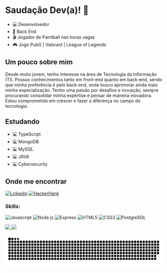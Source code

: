 # Saudação Dev(a)! :dart:


- :computer: Desenvolvedor 
- :open_book: Back End
- :clapper: Jogador de Paintball nas horas vagas
- :video_game: Jogo PubG | Valorant | League of Legends

## Um pouco sobre mim
Desde muito jovem, tenho interesse na área de Tecnologia da Informação (TI). Possuo conhecimentos tanto em front-end quanto em back-end, sendo que minha preferência é pelo back-end, onde busco aprimorar ainda mais minha especialização. Tenho uma paixão por desafios e inovação, sempre procurando consolidar minha expertise e pensar de maneira inovadora. Estou comprometido em crescer e fazer a diferença no campo da tecnologia.

## Estudando
- :computer: TypeScript
- :computer: MongoDB
- :computer: MySQL
- :computer: JAVA
- :computer: Cybersecurity

## Onde me encontrar
[![Linkedin](https://img.shields.io/badge/LinkedIn-0077B5?style=for-the-badge&logo=linkedin&logoColor=white)](https://www.linkedin.com/in/natan-bonates-15734613b/)
[![HackerHank](https://img.shields.io/badge/-Hackerrank-2EC866?style=for-the-badge&logo=HackerRank&logoColor=white)](https://www.hackerrank.com/profile/natanbonatescur1)

### Skills:

![Javascript](https://img.shields.io/badge/JavaScript-323330?style=for-the-badge&logo=javascript&logoColor=F7DF1E)
![Node.js](https://img.shields.io/badge/Node%20js-339933?style=for-the-badge&logo=nodedotjs&logoColor=white)
![Express](https://img.shields.io/badge/Express%20js-000000?style=for-the-badge&logo=express&logoColor=white)
![HTML5](https://img.shields.io/badge/HTML5-E34F26?style=for-the-badge&logo=html5&logoColor=white)
![CSS3](https://img.shields.io/badge/CSS3-1572B6?style=for-the-badge&logo=css3&logoColor=white)
![PostgreSQL](https://img.shields.io/badge/PostgreSQL-316192?style=for-the-badge&logo=postgresql&logoColor=white)


<div>
   <a href="https://github.com/B0NATES">
   <img height="190em" src="https://github-readme-stats.vercel.app/api/top-langs/?username=B0NATES&theme=tokyonight&hide_border=true&custom_title=Linguagens%20%Principais"/>
   <img height="190em" src="https://github-readme-stats.vercel.app/api?username=B0NATES&show_icons=true&theme=radical"/>
     
</div>


  ![snake gif](https://github.com/B0NATES/snake/blob/output/github-snake-dark.svg)

